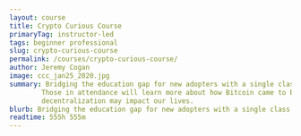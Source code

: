 ```yaml
---
layout: course
title: Crypto Curious Course
primaryTag: instructor-led 
tags: beginner professional
slug: crypto-curious-course
permalink: /courses/crypto-curious-course/
author: Jeremy Cogan
image: ccc_jan25_2020.jpg
summary: Bridging the education gap for new adopters with a single class designed to take them from curious to confident!
        Those in attendance will learn more about how Bitcoin came to be, what blockchains can be used for, and how
        decentralization may impact our lives.
blurb: Bridging the education gap for new adopters with a single class designed to take them from curious to confident!
readtime: 555h 555m
---
```

